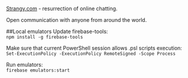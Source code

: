 [Strangy.com] - resurrection of online chatting. 

Open communication with anyone from around the world.

[Strangy.com]: https://strangy.com

##Local emulators
Update firebase-tools: \
```npm install -g firebase-tools```

Make sure that current PowerShell session allows .psl scripts execution: \
```Set-ExecutionPolicy -ExecutionPolicy RemoteSigned -Scope Process```

Run emulators: \
```firebase emulators:start```